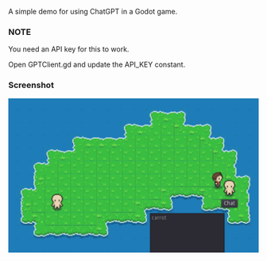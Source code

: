 A simple demo for using ChatGPT in a Godot game.

### NOTE
 
You need an API key for this to work.

Open GPTClient.gd and update the API_KEY constant.

### Screenshot

![screenshot](screenshot.png)
